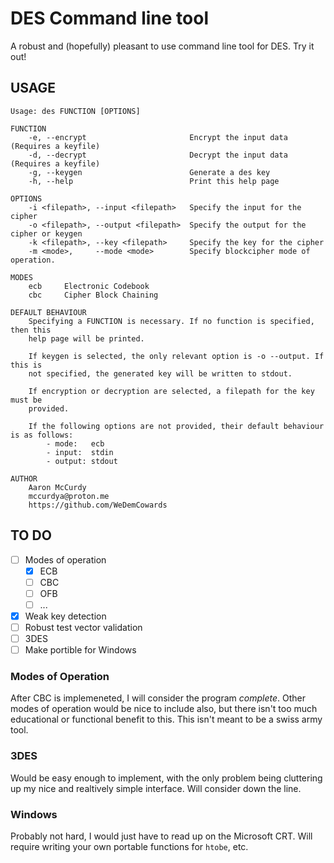 # DES Command line tool

A robust and (hopefully) pleasant to use command line tool for DES. Try it out!

## USAGE

```
Usage: des FUNCTION [OPTIONS]

FUNCTION
    -e, --encrypt                       Encrypt the input data (Requires a keyfile)
    -d, --decrypt                       Decrypt the input data (Requires a keyfile)
    -g, --keygen                        Generate a des key
    -h, --help                          Print this help page

OPTIONS
    -i <filepath>, --input <filepath>   Specify the input for the cipher
    -o <filepath>, --output <filepath>  Specify the output for the cipher or keygen
    -k <filepath>, --key <filepath>     Specify the key for the cipher
    -m <mode>,     --mode <mode>        Specify blockcipher mode of operation.

MODES
    ecb     Electronic Codebook
    cbc     Cipher Block Chaining

DEFAULT BEHAVIOUR
    Specifying a FUNCTION is necessary. If no function is specified, then this
    help page will be printed.

    If keygen is selected, the only relevant option is -o --output. If this is
    not specified, the generated key will be written to stdout.

    If encryption or decryption are selected, a filepath for the key must be
    provided.

    If the following options are not provided, their default behaviour is as follows: 
        - mode:   ecb
        - input:  stdin
        - output: stdout

AUTHOR
    Aaron McCurdy
    mccurdya@proton.me
    https://github.com/WeDemCowards

```

## TO DO

- [ ] Modes of operation
    - [x] ECB
    - [ ] CBC
    - [ ] OFB
    - [ ] ...
- [x] Weak key detection
- [ ] Robust test vector validation
- [ ] 3DES
- [ ] Make portible for Windows

### Modes of Operation
After CBC is implemeneted, I will consider the program *complete*. Other modes
of operation would be nice to include also, but there isn't too much educational
or functional benefit to this. This isn't meant to be a swiss army tool.

### 3DES
Would be easy enough to implement, with the only problem being cluttering up my
nice and realtively simple interface. Will consider down the line.

### Windows
Probably not hard, I would just have to read up on the Microsoft CRT. Will
require writing your own portable functions for `htobe`, etc.
